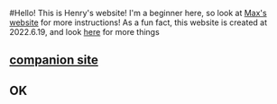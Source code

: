 #Hello! This is Henry's website!
I'm a beginner here, so look at [Max's website](https://qqiumax.github.io/) for more instructions!
As a fun fact, this website is created at 2022.6.19, and look [here](https://henrypersonalweb.github.io/) for more things
## [companion site](https://qqiumax.github.io/)
## OK

